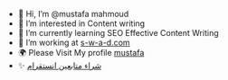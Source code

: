 - 👋 Hi, I’m @mustafa mahmoud
- 👀 I’m interested in Content writing
- 🌱 I’m currently learning SEO Effective Content Writing
- 💞️ I’m working at <a href="https://s-w-a-d.com/" title="موقع سواد">s-w-a-d.com</a>
- 🌍 Please Visit My profile <a href="https://s-w-a-d.com/" title="وكالة سواد">mustafa</a>
- ✨ <a href="https://s-w-a-d.com/buy-instagram-followers/p1630964487" title="post title">شراء متابعين انستقرام</a>


<!---
mustafammahm/mustafammahm is a ✨ special ✨ repository because its `README.md` (this file) appears on your GitHub profile.
You can click the Preview link to take a look at your changes.
--->
